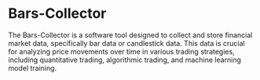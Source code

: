 # Bars-Collector
The Bars-Collector is a software tool designed to collect and store financial market data, specifically bar data or candlestick data. This data is crucial for analyzing price movements over time in various trading strategies, including quantitative trading, algorithmic trading, and machine learning model training.
